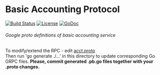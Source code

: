 # Basic Accounting Protocol

[![Build Status](https://api.travis-ci.org/emakeev/base_acct.svg?branch=master)](https://travis-ci.org/emakeev/base_acct)
[![License](https://img.shields.io/badge/License-Apache%202.0-blue.svg)](https://github.com/gojp/goreportcard/blob/master/LICENSE)
[![GoDoc](https://godoc.org/github.com/emakeev/base_acct?status.svg)](https://godoc.org/github.com/emakeev/base_acct)

###### Google proto definitions of basic accounting service

To modify/extend the RPC - edit [acct.proto](https://github.com/emakeev/base_acct/blob/master/protos/acct.proto)
<br/>Then run 'go generate ./...' in this directory to update corresponding Go GRPC files.
<b/>Please, commit generated .pb.go files together with your .proto changes.
